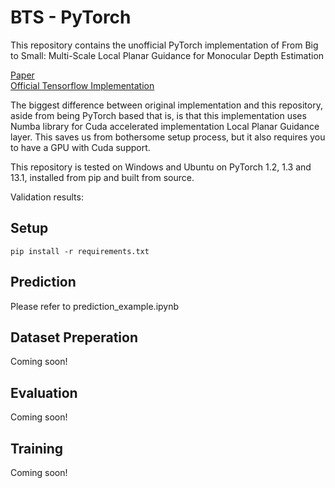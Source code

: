 # BTS - PyTorch
This repository contains the unofficial PyTorch implementation of From Big to Small: Multi-Scale Local Planar Guidance for Monocular Depth Estimation

[Paper](https://arxiv.org/abs/1907.10326)  
[Official Tensorflow Implementation](https://github.com/cogaplex-bts/bts)

The biggest difference between original implementation and this repository, aside from being PyTorch based that is, is that this implementation uses Numba library for Cuda accelerated implementation Local Planar Guidance layer. This saves us from bothersome setup process, but it also requires you to have a GPU with Cuda support.

This repository is tested on Windows and Ubuntu on PyTorch 1.2, 1.3 and 13.1, installed from pip and built from source.

Validation results:

## Setup
```
pip install -r requirements.txt
```


## Prediction

Please refer to prediction_example.ipynb

## Dataset Preperation
Coming soon!

## Evaluation
Coming soon!

## Training
Coming soon!

